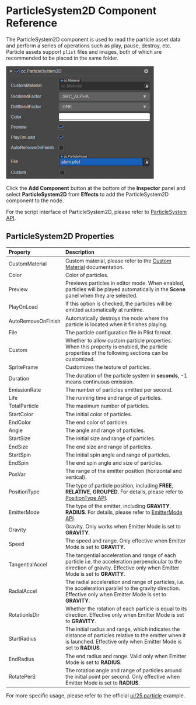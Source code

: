 # ParticleSystem2D Component Reference

The ParticleSystem2D component is used to read the particle asset data and perform a series of operations such as play, pause, destroy, etc. Particle assets support `plist` files and images, both of which are recommended to be placed in the same folder.

![ParticleSystem2D](./2d-particle.png)

Click the **Add Component** button at the bottom of the **Inspector** panel and select **ParticleSystem2D** from **Effects** to add the ParticleSystem2D component to the node.

For the script interface of ParticleSystem2D, please refer to [ParticleSystem API](__APIDOC__/en/#/docs/3.5/en/particle2d/Class/ParticleSystem2D).

## ParticleSystem2D Properties

| Property | Description
| :-------------- | :----------- |
| CustomMaterial     | Custom material, please refer to the [Custom Material](../../ui-system/components/engine/ui-material.md) documentation.
| Color              | Color of particles.
| Preview            | Previews particles in editor mode. When enabled, particles will be played automatically in the **Scene** panel when they are selected.
| PlayOnLoad         | If this option is checked, the particles will be emitted automatically at runtime.
| AutoRemoveOnFinish | Automatically destroys the node where the particle is located when it finishes playing.
| File               | The particle configuration file in Plist format.
| Custom             | Whether to allow custom particle properties. When this property is enabled, the particle properties of the following sections can be customized.
| SpriteFrame        | Customizes the texture of particles.
| Duration           | The duration of the particle system in **seconds**, -1 means continuous emission.
| EmissionRate       | The number of particles emitted per second.
| Life               | The running time and range of particles.
| TotalParticle      | The maximum number of particles.
| StartColor         | The initial color of particles.
| EndColor           | The end color of particles.
| Angle              | The angle and range of particles.
| StartSize          | The initial size and range of particles.
| EndSize            | The end size and range of particles.
| StartSpin          | The initial spin angle and range of particles.
| EndSpin            | The end spin angle and size of particles.
| PosVar             | The range of the emitter position (horizontal and vertical).
| PositionType       | The type of particle position, including **FREE**, **RELATIVE**, **GROUPED**. For details, please refer to [PositionType API](__APIDOC__/en/#/docs/3.5/en/particle2d/Class/ParticleSystem2D?id=positiontype).
| EmitterMode        | The type of the emitter, including **GRAVITY**, **RADIUS**. For details, please refer to [EmitterMode API](__APIDOC__/en/#/docs/3.5/en/particle2d/Class/ParticleSystem2D?id=emittermode).
| Gravity            | Gravity. Only works when Emitter Mode is set to **GRAVITY**.
| Speed              | The speed and range. Only effective when Emitter Mode is set to **GRAVITY**.
| TangentialAccel    | The tangential acceleration and range of each particle i.e. the acceleration perpendicular to the direction of gravity. Effective only when Emitter Mode is set to **GRAVITY**.
| RadialAccel        | The radial acceleration and range of particles, i.e. the acceleration parallel to the gravity direction. Effective only when Emitter Mode is set to **GRAVITY**.
| RotationIsDir      | Whether the rotation of each particle is equal to its direction. Effective only when Emitter Mode is set to **GRAVITY**.
| StartRadius        | The initial radius and range, which indicates the distance of particles relative to the emitter when it is launched. Effective only when Emitter Mode is set to **RADIUS**.
| EndRadius          | The end radius and range. Valid only when Emitter Mode is set to **RADIUS**.
| RotatePerS         | The rotation angle and range of particles around the initial point per second. Only effective when Emitter Mode is set to **RADIUS**.

For more specific usage, please refer to the official [ui/25.particle](https://github.com/cocos-creator/test-cases-3d/tree/v3.5/assets/cases/ui/25.particle) example.
